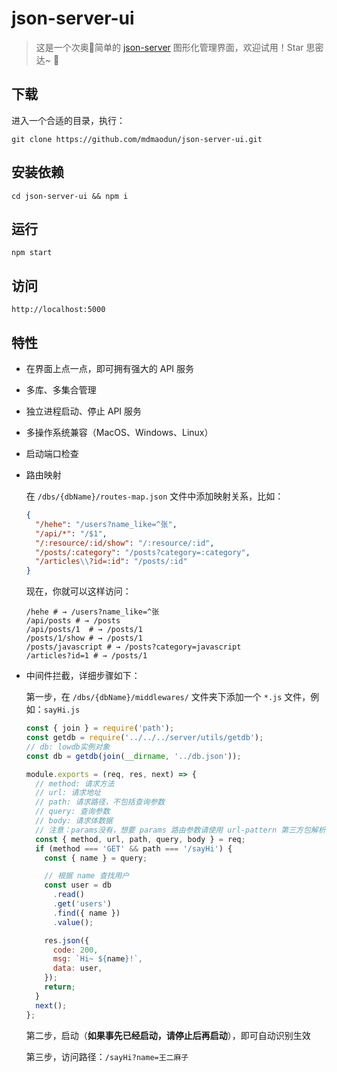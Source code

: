 # json-server-ui
> 这是一个次奥🐓简单的 [json-server](https://github.com/typicode/json-server) 图形化管理界面，欢迎试用！Star 思密达~ 🙂

## 下载

进入一个合适的目录，执行：

```
git clone https://github.com/mdmaodun/json-server-ui.git
```

## 安装依赖

```
cd json-server-ui && npm i
```

## 运行
```
npm start
```

## 访问
```
http://localhost:5000
```

## 特性
- 在界面上点一点，即可拥有强大的 API 服务

- 多库、多集合管理

- 独立进程启动、停止 API 服务

- 多操作系统兼容（MacOS、Windows、Linux）

- 启动端口检查

- 路由映射

  在 `/dbs/{dbName}/routes-map.json` 文件中添加映射关系，比如：

  ```json
  {
    "/hehe": "/users?name_like=^张",
    "/api/*": "/$1",
    "/:resource/:id/show": "/:resource/:id",
    "/posts/:category": "/posts?category=:category",
    "/articles\\?id=:id": "/posts/:id"
  }
  ```

  现在，你就可以这样访问：

  ```
  /hehe # → /users?name_like=^张
  /api/posts # → /posts
  /api/posts/1  # → /posts/1
  /posts/1/show # → /posts/1
  /posts/javascript # → /posts?category=javascript
  /articles?id=1 # → /posts/1
  ```

- 中间件拦截，详细步骤如下：

  第一步，在 `/dbs/{dbName}/middlewares/` 文件夹下添加一个 `*.js` 文件，例如：`sayHi.js`

  ```javascript
  const { join } = require('path');
  const getdb = require('../../../server/utils/getdb');
  // db: lowdb实例对象
  const db = getdb(join(__dirname, '../db.json'));
  
  module.exports = (req, res, next) => {
    // method: 请求方法
    // url: 请求地址
    // path: 请求路径，不包括查询参数
    // query: 查询参数
    // body: 请求体数据
    // 注意：params没有，想要 params 路由参数请使用 url-pattern 第三方包解析
    const { method, url, path, query, body } = req;
    if (method === 'GET' && path === '/sayHi') {
      const { name } = query;
  
      // 根据 name 查找用户
      const user = db
        .read()
        .get('users')
        .find({ name })
        .value();
  
      res.json({
        code: 200,
        msg: `Hi~ ${name}!`,
        data: user,
      });
      return;
    }
    next();
  };
  
  ```
  
  第二步，启动（**如果事先已经启动，请停止后再启动**），即可自动识别生效
  
  第三步，访问路径：`/sayHi?name=王二麻子` 
  
  